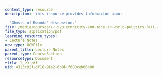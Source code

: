 ```yaml
---
content_type: resource
description: 'This resource provides information about

  "Ghosts of Rwanda" discussion.'
file: /media/courses/17-523-ethnicity-and-race-in-world-politics-fall-2005/4325c92fdf1691e26b0bf680ceb66b80_l_23.pdf
file_type: application/pdf
learning_resource_types:
- Lecture Notes
ocw_type: OCWFile
parent_title: Lecture Notes
parent_type: CourseSection
resourcetype: Document
title: l_23.pdf
uid: 4325c92f-df16-91e2-6b0b-f680ceb66b80
---
```


